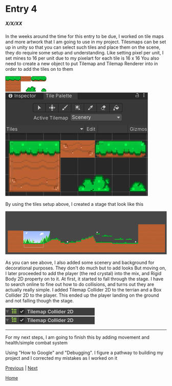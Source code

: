# Entry 4
##### X/X/XX

In the weeks around the time for this entry to be due, I worked on tile maps and more artwork that I am going to use in my project.
Tilesmaps can be set up in unity so that you can select such tiles and place them on the scene, they do require some setup and understanding. Like setting pixel per unit, I set mines to 16 per unit due to my pixelart for each tile is 16 x 16
You also need to create a new object to put Tilemap and Tilemap Renderer into in order to add the tiles on to them

![Example](../pictures/e4_1.png)
![Example](../pictures/e4_2.png)

By using the tiles setup above, I created a stage that look like this 

![Example](../pictures/e4_3.png)

As you can see above, I also added some scenery and background for decorational purposes. They don't do much but to add looks
But moving on, I later proceeded to add the player (the red crystal) into the mix, and Rigid Body 2D property on to it. At first, it started to fall through the stage. 
I have to search online to fine out how to do collisions, and turns out they are actually really simple. I added Tilemap Collider 2D to the terrian and a Box Collider 2D to the player. 
This ended up the player landing on the ground and not falling though the stage. 

![Example](../pictures/e4_4.png)
![Example](../pictures/e4_5.png)

-----

For my next steps, I am going to finish this by adding movement and health/simple combat system

Using "How to Google" and "Debugging". I figure a pathway to building my project and I corrected my mistakes as I worked on it 

[Previous](entry03.md) | [Next](entry05.md)

[Home](../README.md)